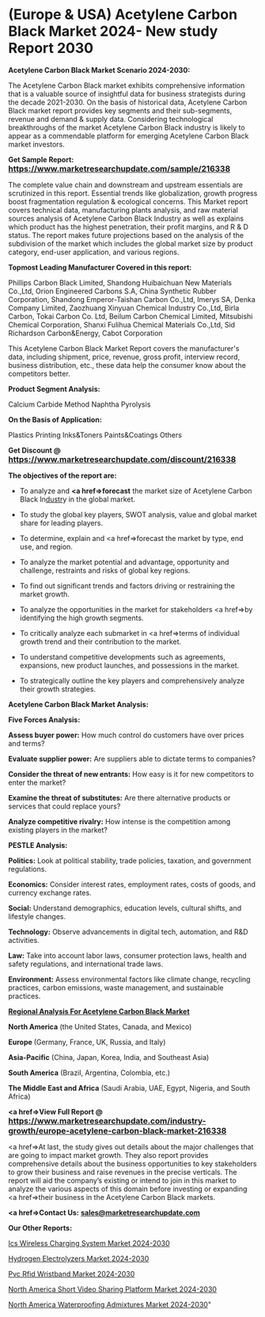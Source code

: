 # (Europe & USA) Acetylene Carbon Black Market 2024- New study Report 2030

<strong>Acetylene Carbon Black Market Scenario 2024-2030:</strong>

The Acetylene Carbon Black market exhibits comprehensive information that is a valuable source of insightful data for business strategists during the decade 2021-2030. On the basis of historical data, Acetylene Carbon Black market report provides key segments and their sub-segments, revenue and demand &amp; supply data. Considering technological breakthroughs of the market Acetylene Carbon Black industry is likely to appear as a commendable platform for emerging Acetylene Carbon Black market investors.

<strong>Get Sample Report: <a href=https://www.marketresearchupdate.com/sample/216338><font size=3 color=#0000ff>https://www.marketresearchupdate.com/sample/216338</font></a></strong>

The complete value chain and downstream and upstream essentials are scrutinized in this report. Essential trends like globalization, growth progress boost fragmentation regulation &amp; ecological concerns. This Market report covers technical data, manufacturing plants analysis, and raw material sources analysis of Acetylene Carbon Black Industry as well as explains which product has the highest penetration, their profit margins, and R & D status. The report makes future projections based on the analysis of the subdivision of the market which includes the global market size by product category, end-user application, and various regions.

<strong>Topmost Leading Manufacturer Covered in this report:</strong>

Phillips Carbon Black Limited, Shandong Huibaichuan New Materials Co.,Ltd, Orion Engineered Carbons S.A, China Synthetic Rubber Corporation, Shandong Emperor-Taishan Carbon Co.,Ltd, Imerys SA, Denka Company Limited, Zaozhuang Xinyuan Chemical Industry Co.,Ltd, Birla Carbon, Tokai Carbon Co. Ltd, Beilum Carbon Chemical Limited, Mitsubishi Chemical Corporation, Shanxi Fulihua Chemical Materials Co.,Ltd, Sid Richardson Carbon&Energy, Cabot Corporation

This Acetylene Carbon Black Market Report covers the manufacturer's data, including shipment, price, revenue, gross profit, interview record, business distribution, etc., these data help the consumer know about the competitors better.

<strong>Product Segment Analysis: </strong>

Calcium Carbide Method
Naphtha Pyrolysis

<strong>On the Basis of Application:</strong>

Plastics
Printing Inks&Toners
Paints&Coatings
Others

<strong>Get Discount @ <a href=https://www.marketresearchupdate.com/discount/216338><font size=3 color=#0000ff>https://www.marketresearchupdate.com/discount/216338</font></a></strong>

<strong><b>The objectives of the report are:</b></strong>

- To analyze and <strong><a href=><strong>forecast</strong></a></strong> the market size of Acetylene Carbon Black In<a href=ASDF991299>dustr</a>y in the global market.

- To study the global key players, SWOT analysis, value and global market share for leading players.

- To determine, explain and <a href=>forecast</a> the market by type, end use, and region.

- To analyze the market potential and advantage, opportunity and challenge, restraints and risks of global key regions.

- To find out significant trends and factors driving or restraining the market growth.

- To analyze the opportunities in the market for stakeholders <a href=>by</a> identifying the high growth segments.

- To critically analyze each submarket in <a href=>terms</a> of individual growth trend and their contribution to the market.

- To understand competitive developments such as agreements, expansions, new product launches, and possessions in the market.

- To strategically outline the key players and comprehensively analyze their growth strategies.

<strong>Acetylene Carbon Black Market Analysis:</strong>

<strong>Five Forces Analysis:</strong>

<strong>Assess buyer power:</strong> How much control do customers have over prices and terms?

<strong>Evaluate supplier power:</strong> Are suppliers able to dictate terms to companies?

<strong>Consider the threat of new entrants:</strong> How easy is it for new competitors to enter the market?

<strong>Examine the threat of substitutes:</strong> Are there alternative products or services that could replace yours?

<strong>Analyze competitive rivalry:</strong> How intense is the competition among existing players in the market?

<strong>PESTLE Analysis:</strong>

<strong>Politics:</strong> Look at political stability, trade policies, taxation, and government regulations.

<strong>Economics:</strong> Consider interest rates, employment rates, costs of goods, and currency exchange rates.

<strong>Social:</strong> Understand demographics, education levels, cultural shifts, and lifestyle changes.

<strong>Technology:</strong> Observe advancements in digital tech, automation, and R&D activities.

<strong>Law:</strong> Take into account labor laws, consumer protection laws, health and safety regulations, and international trade laws.

<strong>Environment:</strong> Assess environmental factors like climate change, recycling practices, carbon emissions, waste management, and sustainable practices.

<strong><u><b>Regional Analysis For Acetylene Carbon Black Market</b></u></strong>

<strong><b>North America</b></strong> (the United States, Canada, and Mexico)

<strong><b>Europe </b></strong>(Germany, France, UK, Russia, and Italy)

<strong><b>Asia-Pacific</b></strong> (China, Japan, Korea, India, and Southeast Asia)

<strong><b>South America</b></strong> (Brazil, Argentina, Colombia, etc.)

<strong><b>The Middle East and Africa</b></strong> (Saudi Arabia, UAE, Egypt, Nigeria, and South Africa)

<strong><a href=>View Full Report</a> @ <a href=https://www.marketresearchupdate.com/industry-growth/europe-acetylene-carbon-black-market-216338><font size=3 color=#0000ff>https://www.marketresearchupdate.com/industry-growth/europe-acetylene-carbon-black-market-216338</font></a></strong>

<a href=>At last,</a> the study gives out details about the major challenges that are going to impact market growth. They also report provides comprehensive details about the business opportunities to key stakeholders to grow their business and raise revenues in the precise verticals. The report will aid the company’s existing or intend to join in this market to analyze the various aspects of this domain before investing or expanding <a href=>their</a> business in the Acetylene Carbon Black markets.

<strong><a href=>Contact Us:</a></strong>
<strong>sales@marketresearchupdate.com</strong>

<strong>Our Other Reports:</strong>

<a href=https://www.linkedin.com/pulse/ics-wireless-charging-system-market-2023-future-scope>Ics Wireless Charging System Market 2024-2030</a>

<a href=https://www.linkedin.com/pulse/hydrogen-electrolyzers-market-outlooks-2023>Hydrogen Electrolyzers Market 2024-2030</a>

<a href=https://www.linkedin.com/pulse/pvc-rfid-wristband-market-analysis-segment-region-growth>Pvc Rfid Wristband Market 2024-2030</a>

<a href=https://www.linkedin.com/pulse/north-america-short-video-sharing-platform-market-veo7f/>North America Short Video Sharing Platform Market 2024-2030</a>

<a href=https://www.linkedin.com/pulse/north-america-waterproofing-admixtures-market-oxgdf/>North America Waterproofing Admixtures Market 2024-2030</a>"
